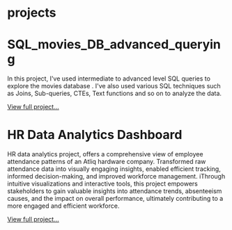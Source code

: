 # projects

# SQL_movies_DB_advanced_querying
In this project, I've used intermediate to advanced level SQL queries to explore the movies database . I've also used various SQL techniques such as Joins, Sub-queries, CTEs, Text functions and so on to analyze the data.

[View full project...](https://github.com/Nashra-Tazmeen/SQL_movies_DB_advanced_querying)

# HR Data Analytics Dashboard 
HR data analytics project, offers a comprehensive view of employee attendance patterns of an Atliq hardware company. Transformed raw attendance data into visually engaging insights, enabled efficient tracking, informed decision-making, and improved workforce management.
iThrough intuitive visualizations and interactive tools, this project empowers stakeholders to gain valuable insights into attendance trends, absenteeism causes, and the impact on overall performance, ultimately contributing to a more engaged and efficient workforce.


[View full project...](https://www.novypro.com/profile_projects/nashratazmeen?Popup=memberProject&Data=1694332802008x103936396221035790)
